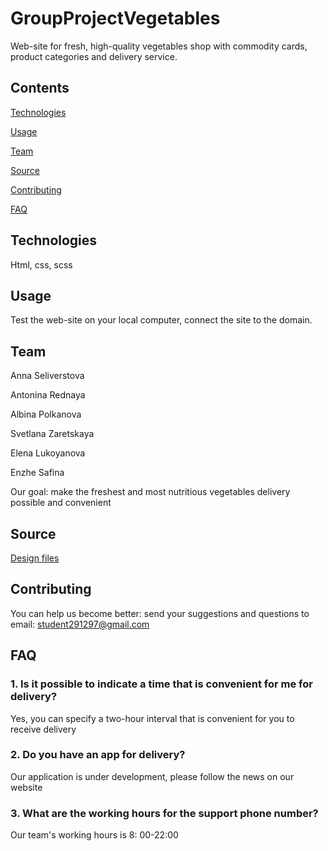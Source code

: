 # GroupProjectVegetables

Web-site for fresh, high-quality vegetables shop with commodity cards, product categories and delivery service.

## Contents

[Technologies](#Technologies)

[Usage](#Usage)

[Team](#Team)

[Source](#Source)

[Contributing](#Contributing)

[FAQ](#FAQ)

## Technologies

Html, css, scss

## Usage

Test the web-site on your local computer, connect the site to the domain.

## Team

Anna Seliverstova

Antonina Rednaya

Albina Polkanova

Svetlana Zaretskaya

Elena Lukoyanova

Enzhe Safina

Our goal: make the freshest and most nutritious vegetables delivery possible and convenient

## Source

[Design files](https://www.figma.com/design/VxkmPGSlvFLQnwYYMPHShS/%D0%BE%D0%B2%D0%BE%D1%89%D0%B8?node-id=0-1&t=NHaZzzODj0JtUGsB-0)

## Contributing

You can help us become better: send your suggestions and  questions  to email:  student291297@gmail.com

## FAQ

### 1. Is it possible to indicate a time that is convenient for me for delivery?

Yes, you can specify a two-hour interval that is convenient for you to receive delivery

### 2. Do you have an app for delivery?

Оur application is under development, please follow the news on our website

### 3. What are the working hours for the support phone number?

Our team's working hours is 8: 00-22:00
